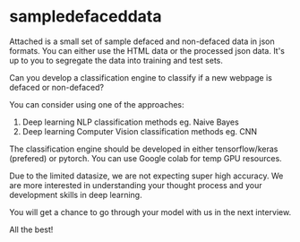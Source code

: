 # sampledefaceddata
Attached is a small set of sample defaced and non-defaced data in json formats.  You can either use the HTML data or the processed json data. It's up to you to segregate the data into training and test sets.  

Can you develop a classification engine to classify if a new webpage is defaced or non-defaced?   

You can consider using one of the approaches:
1. Deep learning NLP classification methods eg. Naive Bayes
2. Deep learning Computer Vision classification methods eg. CNN

The classification engine should be developed in either tensorflow/keras (prefered) or pytorch.  You can use Google colab for temp GPU resources.

Due to the limited datasize, we are not expecting super high accuracy.  We are more interested in understanding your thought process and your development skills in deep learning.  

You will get a chance to go through your model with us in the next interview.  

All the best!  
